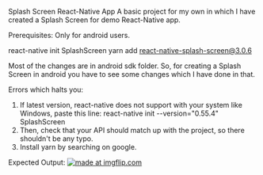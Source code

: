 Splash Screen React-Native App
A basic project for my own in which I have created a Splash Screen for
demo React-Native app.

Prerequisites:
Only for android users.

react-native init SplashScreen
yarn add react-native-splash-screen@3.0.6

Most of the changes are in android sdk folder. So, for creating a Splash
Screen in android you have to see some changes which I have done in that.

Errors which halts you:

1. If latest version, react-native does not support with your system like
Windows, paste this line: react-native init --version="0.55.4" SplashScreen
2. Then, check that your API should match up with the project, so there
shouldn't be any typo.
3. Install yarn by searching on google.

Expected Output:
<a href="https://imgflip.com/gif/2jppj1"><img src="https://i.imgflip.com/2jppj1.gif" title="made at imgflip.com"/></a>
